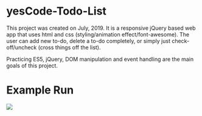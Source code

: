 # yesCode-Todo-List
This project was created on July, 2019. It is a responsive jQuery based web app that uses html and css (styling/animation effect/font-awesome). The user can add new to-do, delete a to-do completely, or simply just check-off/uncheck (cross things off the list). 

Practicing ES5, jQuery, DOM manipulation and event handling are the main goals of this project.

# Example Run

![](https://github.com/tphuong141607/yesCode-Todo-List/blob/master/assets/jQuery-toDo.gif)


